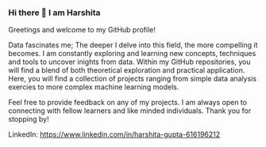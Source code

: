 ### Hi there 👋 I am Harshita

Greetings and welcome to my GitHub profile!

Data fascinates me; The deeper I delve into this field, the more compelling it becomes. I am constantly exploring and learning new concepts, techniques and tools to uncover inights from data.
Within my GitHub repositories, you will find a blend of both theoretical exploration and practical application. Here, you will find a collection of projects ranging from simple data analysis exercies to more complex machine learning models.

Feel free to provide feedback on any of my projects. 
I am always open to connecting with fellow learners and like minded individuals.
Thank you for stopping by! 

LinkedIn: https://www.linkedin.com/in/harshita-gupta-616196212
